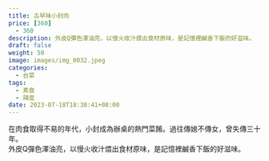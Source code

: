 ```yaml
---
title: 古早味小封肉
price: [360] 
  - 360
description: 外皮Q彈色澤油亮，以慢火收汁煨出食材原味，是記憶裡鹹香下飯的好滋味。
draft: false
weight: 50 
image: images/img_0032.jpeg
categories:
  - 台菜
tags:
  - 素食
  - 辣度
date: 2023-07-18T18:38:41+08:00
---
```

在肉食取得不易的年代，小封成為辦桌的熱門菜餚。過往傳媳不傳女，曾失傳三十年。\
外皮Q彈色澤油亮，以慢火收汁煨出食材原味，是記憶裡鹹香下飯的好滋味。